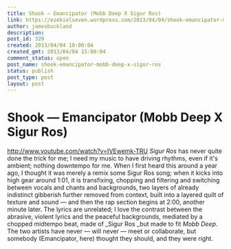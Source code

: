 ```yaml
---
title: Shook — Emancipator (Mobb Deep X Sigur Ros)
link: https://ezekielseven.wordpress.com/2013/04/04/shook-emancipator-mobb-deep-x-sigur-ros/
author: jamesbuckland
description: 
post_id: 329
created: 2013/04/04 10:00:04
created_gmt: 2013/04/04 15:00:04
comment_status: open
post_name: shook-emancipator-mobb-deep-x-sigur-ros
status: publish
post_type: post
layout: post
---
```


# Shook — Emancipator (Mobb Deep X Sigur Ros)

http://www.youtube.com/watch?v=IVEwemk-TRU _Sigur Ros_ has never quite done the trick for me; I need my music to have driving rhythms, even if it's ambient; nothing downtempo for me. When I first heard this around a year ago, I thought it was merely a remix some Sigur Ros song; when it kicks into high gear around 1:01, it is transfixing, chopping and filtering and switching between vocals and chants and backgrounds, two layers of already indistinct gibberish further removed from context, built into a layered quilt of texture and sound — and then the rap section begins at 2:00, another minute later. The lyrics are unrelated; I love the contrast between the abrasive, violent lyrics and the peaceful backgrounds, mediated by a chopped midtempo beat, made of _Sigur Ros _but made to fit _Mobb Deep_. The two artists have never — will never — meet or collaborate, but somebody (Emancipator, here) thought they should, and they were right.